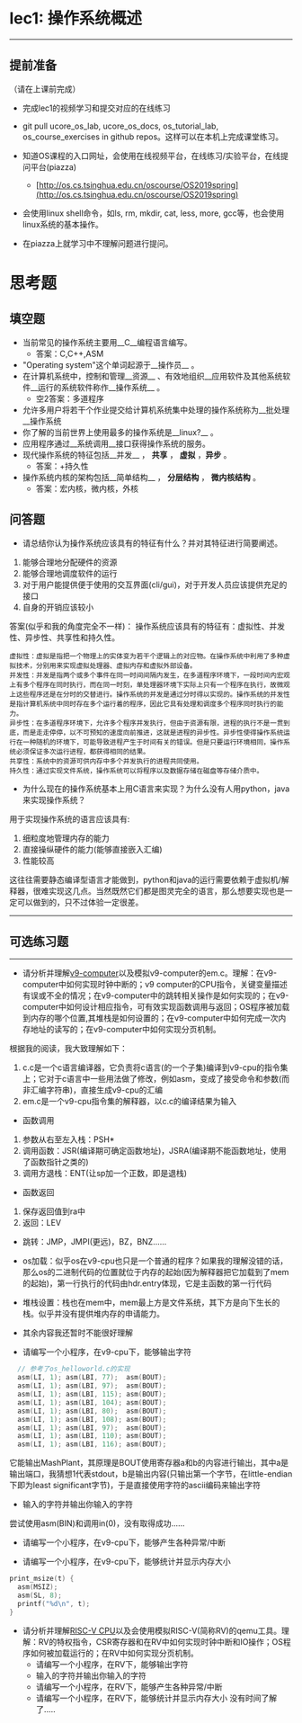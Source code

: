 # lec1: 操作系统概述

---

## **提前准备**

（请在上课前完成）

* 完成lec1的视频学习和提交对应的在线练习
* git pull ucore\_os\_lab, ucore\_os\_docs, os\_tutorial\_lab, os\_course\_exercises in github repos。这样可以在本机上完成课堂练习。
* 知道OS课程的入口网址，会使用在线视频平台，在线练习/实验平台，在线提问平台\(piazza\)
  * [http://os.cs.tsinghua.edu.cn/oscourse/OS2019spring](http://os.cs.tsinghua.edu.cn/oscourse/OS2019spring)


* 会使用linux shell命令，如ls, rm, mkdir, cat, less, more, gcc等，也会使用linux系统的基本操作。
* 在piazza上就学习中不理解问题进行提问。



# 思考题

## 填空题

* 当前常见的操作系统主要用__C__编程语言编写。
  * 答案：C,C++,ASM
* "Operating system"这个单词起源于__操作员__ 。
* 在计算机系统中，控制和管理__资源__ 、有效地组织__应用软件及其他系统软件__运行的系统软件称作__操作系统__ 。
  * 空2答案：多道程序
* 允许多用户将若干个作业提交给计算机系统集中处理的操作系统称为__批处理__操作系统
* 你了解的当前世界上使用最多的操作系统是__linux?__ 。
* 应用程序通过__系统调用__接口获得操作系统的服务。
* 现代操作系统的特征包括__并发__ ， __共享__ ， __虚拟__ ，__异步__ 。
  * 答案：+持久性
* 操作系统内核的架构包括__简单结构__ ， __分层结构__ ， __微内核结构__ 。 
  * 答案：宏内核，微内核，外核


## 问答题

- 请总结你认为操作系统应该具有的特征有什么？并对其特征进行简要阐述。

1. 能够合理地分配硬件的资源
2. 能够合理地调度软件的运行
3. 对于用户能提供便于使用的交互界面(cli/gui)，对于开发人员应该提供充足的接口
4. 自身的开销应该较小
  
答案(似乎和我的角度完全不一样)：
操作系统应该具有的特征有：虚拟性、并发性、异步性、共享性和持久性。
```
虚拟性：虚拟是指把一个物理上的实体变为若干个逻辑上的对应物。在操作系统中利用了多种虚拟技术，分别用来实现虚拟处理器、虚拟内存和虚拟外部设备。
并发性：并发是指两个或多个事件在同一时间间隔内发生，在多道程序环境下，一段时间内宏观上有多个程序在同时执行，而在同一时刻，单处理器环境下实际上只有一个程序在执行，故微观上这些程序还是在分时的交替进行。操作系统的并发是通过分时得以实现的。操作系统的并发性是指计算机系统中同时存在多个运行着的程序，因此它具有处理和调度多个程序同时执行的能力。
异步性：在多道程序环境下，允许多个程序并发执行，但由于资源有限，进程的执行不是一贯到底，而是走走停停，以不可预知的速度向前推进，这就是进程的异步性。异步性使得操作系统运行在一种随机的环境下，可能导致进程产生于时间有关的错误。但是只要运行环境相同，操作系统必须保证多次运行进程，都获得相同的结果。
共享性：系统中的资源可供内存中多个并发执行的进程共同使用。
持久性：通过实现文件系统，操作系统可以将程序以及数据存储在磁盘等存储介质中。
```

- 为什么现在的操作系统基本上用C语言来实现？为什么没有人用python，java来实现操作系统？

用于实现操作系统的语言应该具有:
1. 细粒度地管理内存的能力
2. 直接操纵硬件的能力(能够直接嵌入汇编)
3. 性能较高

这往往需要静态编译型语言才能做到，python和java的运行需要依赖于虚拟机/解释器，很难实现这几点。当然既然它们都是图灵完全的语言，那么想要实现也是一定可以做到的，只不过体验一定很差。

---

## 可选练习题

---

- 请分析并理解[v9\-computer](https://github.com/chyyuu/os_tutorial_lab/blob/master/v9_computer/docs/v9_computer.md)以及模拟v9\-computer的em.c。理解：在v9\-computer中如何实现时钟中断的；v9 computer的CPU指令，关键变量描述有误或不全的情况；在v9\-computer中的跳转相关操作是如何实现的；在v9\-computer中如何设计相应指令，可有效实现函数调用与返回；OS程序被加载到内存的哪个位置,其堆栈是如何设置的；在v9\-computer中如何完成一次内存地址的读写的；在v9\-computer中如何实现分页机制。

根据我的阅读，我大致理解如下：
1. c.c是一个c语言编译器，它负责将c语言(的一个子集)编译到v9-cpu的指令集上；它对于c语言中一些用法做了修改，例如asm，变成了接受命令和参数(而非汇编字符串)，直接生成v9-cpu的汇编
2. em.c是一个v9-cpu指令集的解释器，以c.c的编译结果为输入
  - 函数调用
   1. 参数从右至左入栈：PSH*
   2. 调用函数：JSR(编译期可确定函数地址)，JSRA(编译期不能函数地址，使用了函数指针之类的)
   3. 调用方退栈：ENT(让sp加一个正数，即是退栈)
  - 函数返回
   1. 保存返回值到ra中
   2. 返回：LEV
  - 跳转：JMP，JMPI(更远)，BZ，BNZ......
  - os加载：似乎os在v9-cpu也只是一个普通的程序？如果我的理解没错的话，那么os的二进制代码的位置就位于内存的起始(因为解释器把它加载到了mem的起始)，第一行执行的代码由hdr.entry体现，它是主函数的第一行代码
  - 堆栈设置：栈也在mem中，mem最上方是文件系统，其下方是向下生长的栈。似乎并没有提供堆内存的申请能力。
  - 其余内容我还暂时不能很好理解

- 请编写一个小程序，在v9-cpu下，能够输出字符
```c
  // 参考了os_helloworld.c的实现
  asm(LI, 1); asm(LBI, 77);  asm(BOUT);
  asm(LI, 1); asm(LBI, 97);  asm(BOUT);
  asm(LI, 1); asm(LBI, 115); asm(BOUT);
  asm(LI, 1); asm(LBI, 104); asm(BOUT);
  asm(LI, 1); asm(LBI, 80);  asm(BOUT);
  asm(LI, 1); asm(LBI, 108); asm(BOUT);
  asm(LI, 1); asm(LBI, 97);  asm(BOUT);
  asm(LI, 1); asm(LBI, 110); asm(BOUT);
  asm(LI, 1); asm(LBI, 116); asm(BOUT);
```
它能输出MashPlant，其原理是BOUT使用寄存器a和b的内容进行输出，其中a是输出端口，我猜想1代表stdout，b是输出内容(只输出第一个字节，在little-endian下即为least significant字节)，于是直接使用字符的ascii编码来输出字符

- 输入的字符并输出你输入的字符

尝试使用asm(BIN)和调用in(0)，没有取得成功......

- 请编写一个小程序，在v9-cpu下，能够产生各种异常/中断


- 请编写一个小程序，在v9-cpu下，能够统计并显示内存大小
```c
print_msize(t) {
  asm(MSIZ);
  asm(SL, 8);
  printf("%d\n", t);
}
```


- 请分析并理解[RISC-V CPU](http://www.riscvbook.com/chinese/)以及会使用模拟RISC\-V(简称RV)的qemu工具。理解：RV的特权指令，CSR寄存器和在RV中如何实现时钟中断和IO操作；OS程序如何被加载运行的；在RV中如何实现分页机制。
  - 请编写一个小程序，在RV下，能够输出字符
  - 输入的字符并输出你输入的字符
  - 请编写一个小程序，在RV下，能够产生各种异常/中断
  - 请编写一个小程序，在RV下，能够统计并显示内存大小
没有时间了解了.....